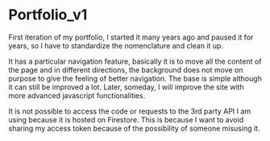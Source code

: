 # Portfolio_v1
First iteration of my portfolio, I started it many years ago and paused it for years, so I have to standardize the nomenclature and clean it up.

It has a particular navigation feature, basically it is to move all the content of the page and in different directions, the background does not move on purpose to give the feeling of better navigation.
The base is simple although it can still be improved a lot.
Later, someday, I will improve the site with more advanced javascript functionalities.

It is not possible to access the code or requests to the 3rd party API I am using because it is hosted on Firestore. This is because I want to avoid sharing my access token because of the possibility of someone misusing it.
